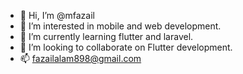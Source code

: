 - 👋 Hi, I’m @mfazail
- 👀 I’m interested in mobile and web development.
- 🌱 I’m currently learning flutter and laravel.
- 💞️ I’m looking to collaborate on Flutter development.
- 📫 fazailalam898@gmail.com

<!---
mfazail/mfazail is a ✨ special ✨ repository because its `README.md` (this file) appears on your GitHub profile.
You can click the Preview link to take a look at your changes.
--->
